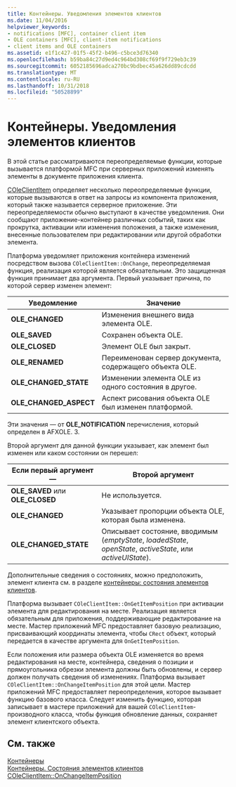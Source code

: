 ```yaml
---
title: Контейнеры. Уведомления элементов клиентов
ms.date: 11/04/2016
helpviewer_keywords:
- notifications [MFC], container client item
- OLE containers [MFC], client-item notifications
- client items and OLE containers
ms.assetid: e1f1c427-01f5-45f2-b496-c5bce3d76340
ms.openlocfilehash: b59ba84c27d9ed4c964bd308cf69f9f729eb3c39
ms.sourcegitcommit: 6052185696adca270bc9bdbec45a626dd89cdcdd
ms.translationtype: MT
ms.contentlocale: ru-RU
ms.lasthandoff: 10/31/2018
ms.locfileid: "50528899"
---
```

# <a name="containers-client-item-notifications"></a>Контейнеры. Уведомления элементов клиентов

В этой статье рассматриваются переопределяемые функции, которые вызывается платформой MFC при серверных приложений изменять элементы в документе приложения клиента.

[COleClientItem](../mfc/reference/coleclientitem-class.md) определяет несколько переопределяемые функции, которые вызываются в ответ на запросы из компонента приложения, который также называется серверное приложение. Эти переопределяемости обычно выступают в качестве уведомления. Они сообщают приложение-контейнер различных событий, таких как прокрутка, активации или изменения положения, а также изменения, внесенные пользователем при редактировании или другой обработки элемента.

Платформа уведомляет приложения контейнера изменений посредством вызова `COleClientItem::OnChange`, переопределяемая функция, реализация которой является обязательным. Это защищенная функция принимает два аргумента. Первый указывает причина, по которой сервер изменен элемент:

|Уведомление|Значение|
|------------------|-------------|
|**OLE_CHANGED**|Изменения внешнего вида элемента OLE.|
|**OLE_SAVED**|Сохранен объекта OLE.|
|**OLE_CLOSED**|Элемент OLE был закрыт.|
|**OLE_RENAMED**|Переименован сервер документа, содержащего объекта OLE.|
|**OLE_CHANGED_STATE**|Изменении элемента OLE из одного состояния в другое.|
|**OLE_CHANGED_ASPECT**|Аспект рисования объекта OLE был изменен платформой.|

Эти значения — от **OLE_NOTIFICATION** перечисления, который определен в AFXOLE. З.

Второй аргумент для данной функции указывает, как элемент был изменен или каком состоянии он перешел:

|Если первый аргумент —|Второй аргумент|
|----------------------------|---------------------|
|**OLE_SAVED** или **OLE_CLOSED**|Не используется.|
|**OLE_CHANGED**|Указывает пропорции объекта OLE, которая была изменена.|
|**OLE_CHANGED_STATE**|Описывает состояние, вводимым (*emptyState*, *loadedState*, *openState*, *activeState*, или  *activeUIState*).|

Дополнительные сведения о состояниях, можно предположить, элемент клиента см. в разделе [контейнеры: состояния элементов клиентов](../mfc/containers-client-item-states.md).

Платформа вызывает `COleClientItem::OnGetItemPosition` при активации элемента для редактирования на месте. Реализация является обязательным для приложения, поддерживающие редактирование на месте. Мастер приложений MFC предоставляет базовую реализацию, присваивающий координаты элемента, чтобы `CRect` объект, который передается в качестве аргумента для `OnGetItemPosition`.

Если положения или размера объекта OLE изменяется во время редактирования на месте, контейнера, сведения о позиции и прямоугольника обрезки элемента должны быть обновлены, и сервер должен получать сведения об изменениях. Платформа вызывает `COleClientItem::OnChangeItemPosition` для этой цели. Мастер приложений MFC предоставляет переопределения, которое вызывает функцию базового класса. Следует изменить функцию, которая записывает в мастере приложений для вашей `COleClientItem`-производного класса, чтобы функция обновление данных, сохраняет элемент клиентского объекта.

## <a name="see-also"></a>См. также

[Контейнеры](../mfc/containers.md)<br/>
[Контейнеры. Состояния элементов клиентов](../mfc/containers-client-item-states.md)<br/>
[COleClientItem::OnChangeItemPosition](../mfc/reference/coleclientitem-class.md#onchangeitemposition)

